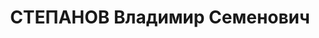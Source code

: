 ---
title: СТЕПАНОВ Владимир Семенович
description: "Род. в 1900, Калининская обл., Пустошкинский р-н, дер. Горки [?], русский,\
  \ обр.: среднее, б/п. Проживал: Иркутская обл., г. Тайшет. Технорук Тайш. леспромхоза\
  \ \n  Арестован 03.04.1937. Обв. по ст. 58-7, 8, 9, 11. Приговор: ВК ВС СССР, 24.10.1937\
  \ – ВМН. Расстрелян 24.10.1937. \n  Реабилитирован 08.12.1956"
---